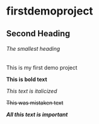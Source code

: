 # firstdemoproject

## Second Heading

###### The smallest heading

This is my first demo project

**This is bold text**

*This text is italicized*	

~~This was mistaken text~~

***All this text is important***
